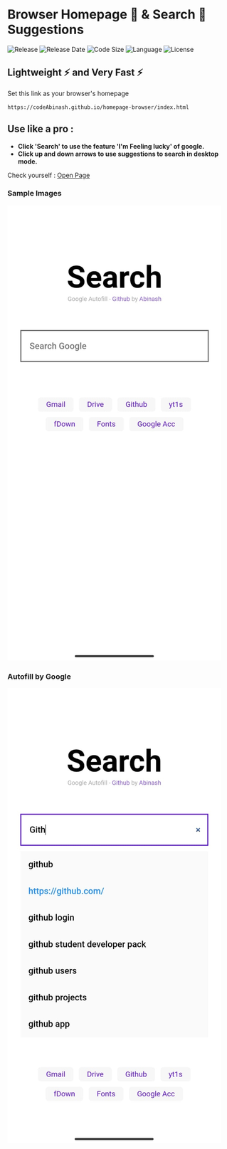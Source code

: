 # Browser Homepage 🏡 & Search 🔎 Suggestions

![Release](https://img.shields.io/github/v/release/codeabinash/homepage-browser?color=limeg)
![Release Date](https://img.shields.io/github/release-date/codeabinash/homepage-browser)
![Code Size](https://img.shields.io/github/languages/code-size/codeabinash/homepage-browser?color=blue)
![Language](https://img.shields.io/github/languages/top/codeabinash/homepage-browser?color=blueviolet)
![License](https://img.shields.io/github/license/codeabinash/homepage-browser?color=orange)

## Lightweight ⚡ and Very Fast ⚡

Set this link as your browser's homepage

```
https://codeAbinash.github.io/homepage-browser/index.html
```

## Use like a pro :

- **Click 'Search' to use the feature 'I'm Feeling lucky' of google.**
- **Click up and down arrows to use suggestions to search in desktop mode.**

Check yourself : [Open Page](https://codeabinash.github.io/homepage-browser/)

### Sample Images

<img src="./doc/1.jpg" alt="Sample Image">

### Autofill by Google

<img src="./doc/2.jpg" alt="Sample Image">
